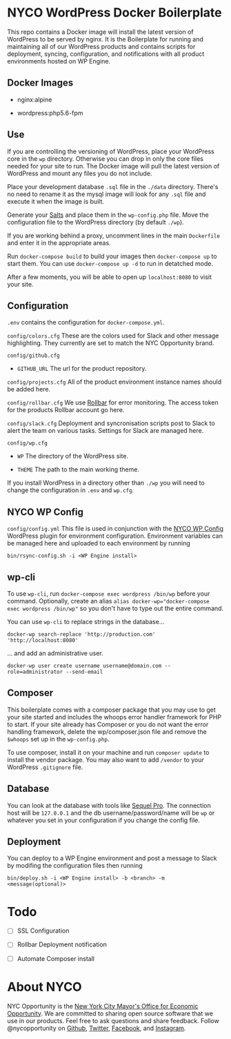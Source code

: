 # NYCO WordPress Docker Boilerplate

This repo contains a Docker image will install the latest version of WordPress
to be served by nginx. It is the Boilerplate for running and maintaining all of
our WordPress products and contains scripts for deployment, syncing,
configuration, and notifications with all product environments hosted on WP
Engine.

## Docker Images

- nginx:alpine

- wordpress:php5.6-fpm

## Use

If you are controlling the versioning of WordPress, place your WordPress core
in the `wp` directory. Otherwise you can drop in only the core files needed for
your site to run. The Docker image will pull the latest version of WordPress
and mount any files you do not include.

Place your development database `.sql` file in the `./data` directory. There's
no need to rename it as the mysql image will look for any `.sql` file and
execute it when the image is built.

Generate your [Salts](https://api.wordpress.org/secret-key/1.1/salt/) and place
them in the `wp-config.php` file. Move the configuration file to the WordPress
directory (by default `./wp`).

If you are working behind a proxy, uncomment lines in the main `Dockerfile` and
enter it in the appropriate areas.

Run `docker-compose build` to build your images then `docker-compose up` to
start them. You can use `docker-compose up -d` to run in detatched mode.

After a few moments, you will be able to open up `localhost:8080` to visit your
site.

## Configuration

`.env` contains the configuration for `docker-compose.yml`.

`config/colors.cfg`
These are the colors used for Slack and other message highlighting. They currently
are set to match the NYC Opportunity brand.

`config/github.cfg`

- `GITHUB_URL` The url for the product repository.

`config/projects.cfg`
All of the product environment instance names should be added here.

`config/rollbar.cfg`
We use [Rollbar](https://rollbar.com) for error monitoring. The access token for
the products Rollbar account go here.

`config/slack.cfg`
Deployment and syncronisation scripts post to Slack to alert the team on various
tasks. Settings for Slack are managed here.

`config/wp.cfg`

- `WP` The directory of the WordPress site.

- `THEME` The path to the main working theme.

If you install WordPress in a directory other than `./wp` you will need to change
the configuration in `.env` and `wp.cfg`.

## NYCO WP Config

`config/config.yml`
This file is used in conjunction with the [NYCO WP Config](https://github.com/cityofnewyork/nyco-wp-config)
WordPress plugin for environment configuration. Environment variables can be
managed here and uploaded to each environment by running

```
bin/rsync-config.sh -i <WP Engine install>
```

## wp-cli

To use `wp-cli`, run `docker-compose exec wordpress /bin/wp` before your
command. Optionally, create an alias `alias docker-wp="docker-compose exec wordpress /bin/wp"`
so you don't have to type out the entire command.

You can use `wp-cli` to replace strings in the database...

```
docker-wp search-replace 'http://production.com' 'http://localhost:8080'
```

... and add an administrative user.

```
docker-wp user create username username@domain.com --role=administrator --send-email
```

## Composer

This boilerplate comes with a composer package that you may use to get your
site started and includes the whoops error handler framework for PHP to start.
If your site already has Composer or you do not want the error handling framework,
delete the wp/composer.json file and remove the `$whoops` set up in the `wp-config.php`.

To use composer, install it on your machine and run `composer update` to install
the vendor package. You may also want to add `/vendor` to your WordPress `.gitignore` file.

## Database

You can look at the database with tools like
[Sequel Pro](https://www.sequelpro.com/). The connection host will be
`127.0.0.1` and the db username/password/name will be `wp` or whatever you set
in your configuration if you change the config file.

## Deployment

You can deploy to a WP Engine environment and post a message to Slack by modifing
the configuration files then running

```
bin/deploy.sh -i <WP Engine install> -b <branch> -m <message(optional)>
```

# Todo

- [ ] SSL Configuration

- [ ] Rollbar Deployment notification

- [ ] Automate Composer install

# About NYCO

NYC Opportunity is the [New York City Mayor's Office for Economic Opportunity](http://nyc.gov/opportunity). We are committed to sharing open source software that we use in our products. Feel free to ask questions and share feedback. Follow @nycopportunity on [Github](https://github.com/orgs/CityOfNewYork/teams/nycopportunity), [Twitter](https://twitter.com/nycopportunity), [Facebook](https://www.facebook.com/NYCOpportunity/), and [Instagram](https://www.instagram.com/nycopportunity/).
